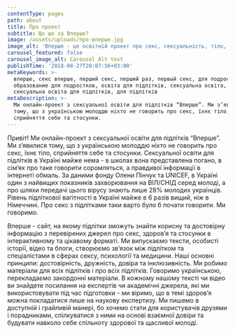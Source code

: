 ```yaml
---
contentType: pages
path: about
title: Про проект
subtitle: Що ще за Вперше?
image: /assets/uploads/про-вперше.jpg
image_alt: 'Вперше - це освітній проект про секс, сексуальність, тіло, стосунки'
carousel_featured: false
carousel_image_alt: Carousel Alt text
publishTime: '2018-08-27T20:07:56+03:00'
metaKeywords: >-
  вперше, секс вперше, перший секс, перший раз, первый секс, для подростков,
  образование для подростков, освіта для підлітків, сексуальна освіта,
  сексуальна освіта для підлітків, для підлітків
metaDescription: >-
  Ми онлайн-проект з сексуальної освіти для підлітків “Вперше”. Ми з’явилися
  тому, що з українською молоддю ніхто не говорить про секс, їхнє тіло,
  сприйняття себе та стосунки.
---
```

Привіт! Ми онлайн-проект з сексуальної освіти для підлітків “Вперше”. Ми з’явилися тому, що з українською молоддю ніхто не говорить про секс, їхнє тіло, сприйняття себе та стосунки. Сексуальної освіти для підлітків в Україні майже нема - в школах вона представлена погано, в сім’ях про таке говорити соромляться, а правдивої інформації в інтернеті обмаль. За даними фонду Олени Пінчук та UNICEF, в Україні один з найвищих показників захворювання на ВІЛ/СНІД серед молоді, а про шляхи передачі цього вірусу знають лише 28% молодих українців. Рівень підліткової вагітності в Україні майже в 6 разів вищий, ніж в Німеччині. Про секс з підлітками таки варто було б почати говорити. Ми говоримо.

Вперше - сайт, на якому підлітки зможуть знайти корисну та достовірну інформацію з перевірених джерел про секс, здоров’я та стосунки в інтерактивному та цікавому форматі. Ми випускаємо тексти, особисті історії, відео та блоги, створюємо зв’язок між підлітком та спеціалістами в сферах сексу, психології та медицини. Наші основні принципи: достовірність, дружність, довіра та інклюзивність. Ми робимо матеріали для всіх підлітків і про всіх підлітків. Говоримо українською, перекладаємо закордонні матеріали. В кожному нашому тексті чи відео ви знайдете посилання на експертів чи академічні джерела, які ми використовувати під час підготовки - ми віримо, що в темі здоров’я можна покладатися лише на наукову експертизу. Ми пишемо в доступній і грайливій манері, бо хочемо стати для користувачів друзями і порадниками, спілкуватися з ними на основі взаємної довіри та будувати навколо себе спільноту здорової та щасливої молоді.
